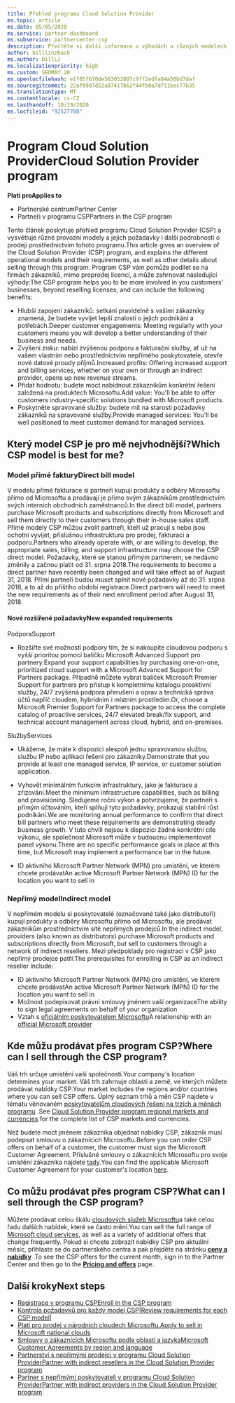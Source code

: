 ```yaml
---
title: Přehled programu Cloud Solution Provider
ms.topic: article
ms.date: 05/05/2020
ms.service: partner-dashboard
ms.subservice: partnercenter-csp
description: Přečtěte si další informace o výhodách a různých modelech v programu Cloud Solution Provider (CSP), které vám pomůžou dosáhnout vaší firmy s novými zákazníky a novými znalostmi.
author: billlinzbach
ms.author: billLi
ms.localizationpriority: high
ms.custom: SEOMAY.20
ms.openlocfilehash: e1f85f670de583052807c9ff2edfa84a50bd7daf
ms.sourcegitcommit: 22af0997d52a87417b62f44fb0a7d711bec77b35
ms.translationtype: MT
ms.contentlocale: cs-CZ
ms.lasthandoff: 10/19/2020
ms.locfileid: "92527788"
---
```

# <a name="cloud-solution-provider-program"></a><span data-ttu-id="29e67-103">Program Cloud Solution Provider</span><span class="sxs-lookup"><span data-stu-id="29e67-103">Cloud Solution Provider program</span></span> 

<span data-ttu-id="29e67-104">**Platí pro**</span><span class="sxs-lookup"><span data-stu-id="29e67-104">**Applies to**</span></span>

- <span data-ttu-id="29e67-105">Partnerské centrum</span><span class="sxs-lookup"><span data-stu-id="29e67-105">Partner Center</span></span>
- <span data-ttu-id="29e67-106">Partneři v programu CSP</span><span class="sxs-lookup"><span data-stu-id="29e67-106">Partners in the CSP program</span></span>

<span data-ttu-id="29e67-107">Tento článek poskytuje přehled programu Cloud Solution Provider (CSP) a vysvětluje různé provozní modely a jejich požadavky i další podrobnosti o prodeji prostřednictvím tohoto programu.</span><span class="sxs-lookup"><span data-stu-id="29e67-107">This article gives an overview of the Cloud Solution Provider (CSP) program, and explains the different operational models and their requirements, as well as other details about selling through this program.</span></span>  <span data-ttu-id="29e67-108">Program CSP vám pomůže podílet se na firmách zákazníků, mimo proprodej licencí, a může zahrnovat následující výhody:</span><span class="sxs-lookup"><span data-stu-id="29e67-108">The CSP program helps you to be more involved in you customers' businesses, beyond reselling licenses, and can include the following benefits:</span></span> 

- <span data-ttu-id="29e67-109">Hlubší zapojení zákazníků: setkání pravidelně s vašimi zákazníky znamená, že budete vyvíjet lepší znalosti o jejich podnikání a potřebách.</span><span class="sxs-lookup"><span data-stu-id="29e67-109">Deeper customer engagements: Meeting regularly with your customers means you will develop a better understanding of their business and needs.</span></span>
- <span data-ttu-id="29e67-110">Zvýšení zisku: nabízí zvýšenou podporu a fakturační služby, ať už na vašem vlastním nebo prostřednictvím nepřímého poskytovatele, otevře nové datové proudy příjmů.</span><span class="sxs-lookup"><span data-stu-id="29e67-110">Increased profits: Offering increased support and billing services, whether on your own or through an indirect provider, opens up new revenue streams.</span></span>  
- <span data-ttu-id="29e67-111">Přidat hodnotu: budete moct nabídnout zákazníkům konkrétní řešení založená na produktech Microsoftu.</span><span class="sxs-lookup"><span data-stu-id="29e67-111">Add value: You'll be able to offer customers industry-specific solutions bundled with Microsoft products.</span></span>
- <span data-ttu-id="29e67-112">Poskytněte spravované služby: budete mít na starosti požadavky zákazníků na spravované služby.</span><span class="sxs-lookup"><span data-stu-id="29e67-112">Provide managed services: You'll be well positioned to meet customer demand for managed services.</span></span> 

## <a name="which-csp-model-is-best-for-me"></a><span data-ttu-id="29e67-113">Který model CSP je pro mě nejvhodnější?</span><span class="sxs-lookup"><span data-stu-id="29e67-113">Which CSP model is best for me?</span></span>

### <a name="direct-bill-model"></a><span data-ttu-id="29e67-114">Model přímé faktury</span><span class="sxs-lookup"><span data-stu-id="29e67-114">Direct bill model</span></span>

 <span data-ttu-id="29e67-115">V modelu přímé fakturace si partneři kupují produkty a odběry Microsoftu přímo od Microsoftu a prodávají je přímo svým zákazníkům prostřednictvím svých interních obchodních zaměstnanců.</span><span class="sxs-lookup"><span data-stu-id="29e67-115">In the direct bill model, partners purchase Microsoft products and subscriptions directly from Microsoft and sell them directly to their customers through their in-house sales staff.</span></span> <span data-ttu-id="29e67-116">Přímé modely CSP můžou zvolit partneři, kteří už pracují s nebo jsou ochotni vyvíjet, příslušnou infrastrukturu pro prodej, fakturaci a podporu.</span><span class="sxs-lookup"><span data-stu-id="29e67-116">Partners who already operate with, or are willing to develop, the appropriate sales, billing, and support infrastructure may choose the CSP direct model.</span></span> <span data-ttu-id="29e67-117">Požadavky, které se stanou přímým partnerem, se nedávno změnily a začnou platit od 31. srpna 2018.</span><span class="sxs-lookup"><span data-stu-id="29e67-117">The requirements to become a direct partner have recently been changed and will take effect as of August 31, 2018.</span></span> <span data-ttu-id="29e67-118">Přímí partneři budou muset splnit nové požadavky až do 31. srpna 2018, a to až do příštího období registrace.</span><span class="sxs-lookup"><span data-stu-id="29e67-118">Direct partners will need to meet the new requirements as of their next enrollment period after August 31, 2018.</span></span>

#### <a name="new-expanded-requirements"></a><span data-ttu-id="29e67-119">Nové rozšířené požadavky</span><span class="sxs-lookup"><span data-stu-id="29e67-119">New expanded requirements</span></span>

<span data-ttu-id="29e67-120">Podpora</span><span class="sxs-lookup"><span data-stu-id="29e67-120">Support</span></span>

- <span data-ttu-id="29e67-121">Rozšiřte své možnosti podpory tím, že si nakoupíte cloudovou podporu s vyšší prioritou pomocí balíčku Microsoft Advanced Support pro partnery.</span><span class="sxs-lookup"><span data-stu-id="29e67-121">Expand your support capabilities by purchasing one-on-one, prioritized cloud support with a Microsoft Advanced Support for Partners package.</span></span> <span data-ttu-id="29e67-122">Případně můžete vybrat balíček Microsoft Premier Support for partners pro přístup k kompletnímu katalogu proaktivní služby, 24/7 zvýšená podpora přerušení a oprav a technická správa účtů napříč cloudem, hybridním i místním prostředím.</span><span class="sxs-lookup"><span data-stu-id="29e67-122">Or, choose a Microsoft Premier Support for Partners package to access the complete catalog of proactive services, 24/7 elevated break/fix support, and technical account management across cloud, hybrid, and on-premises.</span></span>

<span data-ttu-id="29e67-123">Služby</span><span class="sxs-lookup"><span data-stu-id="29e67-123">Services</span></span>

- <span data-ttu-id="29e67-124">Ukážeme, že máte k dispozici alespoň jednu spravovanou službu, službu IP nebo aplikaci řešení pro zákazníky.</span><span class="sxs-lookup"><span data-stu-id="29e67-124">Demonstrate that you provide at least one managed service, IP service, or customer solution application.</span></span> 

- <span data-ttu-id="29e67-125">Vyhovět minimálním funkcím infrastruktury, jako je fakturace a zřizování.</span><span class="sxs-lookup"><span data-stu-id="29e67-125">Meet the minimum infrastructure capabilities, such as billing and provisioning.</span></span> <span data-ttu-id="29e67-126">Sledujeme roční výkon a potvrzujeme, že partneři s přímým účtováním, kteří splňují tyto požadavky, prokazují stabilní růst podnikání.</span><span class="sxs-lookup"><span data-stu-id="29e67-126">We are monitoring annual performance to confirm that direct bill partners who meet these requirements are demonstrating steady business growth.</span></span> <span data-ttu-id="29e67-127">V tuto chvíli nejsou k dispozici žádné konkrétní cíle výkonu, ale společnost Microsoft může v budoucnu implementovat panel výkonu.</span><span class="sxs-lookup"><span data-stu-id="29e67-127">There are no specific performance goals in place at this time, but Microsoft may implement a performance bar in the future.</span></span>

- <span data-ttu-id="29e67-128">ID aktivního Microsoft Partner Network (MPN) pro umístění, ve kterém chcete prodávat</span><span class="sxs-lookup"><span data-stu-id="29e67-128">An active Microsoft Partner Network (MPN) ID for the location you want to sell in</span></span>

### <a name="indirect-model"></a><span data-ttu-id="29e67-129">Nepřímý model</span><span class="sxs-lookup"><span data-stu-id="29e67-129">Indirect model</span></span>

<span data-ttu-id="29e67-130">V nepřímém modelu si poskytovatelé (označované také jako distributoři) kupují produkty a odběry Microsoftu přímo od Microsoftu, ale prodávat zákazníkům prostřednictvím sítě nepřímých prodejců.</span><span class="sxs-lookup"><span data-stu-id="29e67-130">In the indirect model, providers (also known as distributors) purchase Microsoft products and subscriptions directly from Microsoft, but sell to customers through a network of indirect resellers.</span></span> <span data-ttu-id="29e67-131">Mezi předpoklady pro registraci v CSP jako nepřímý prodejce patří:</span><span class="sxs-lookup"><span data-stu-id="29e67-131">The prerequisites for enrolling in CSP as an indirect reseller include:</span></span>

- <span data-ttu-id="29e67-132">ID aktivního Microsoft Partner Network (MPN) pro umístění, ve kterém chcete prodávat</span><span class="sxs-lookup"><span data-stu-id="29e67-132">An active Microsoft Partner Network (MPN) ID for the location you want to sell in</span></span>
- <span data-ttu-id="29e67-133">Možnost podepisovat právní smlouvy jménem vaší organizace</span><span class="sxs-lookup"><span data-stu-id="29e67-133">The ability to sign legal agreements on behalf of your organization</span></span>
- <span data-ttu-id="29e67-134">Vztah s [oficiálním poskytovatelem Microsoftu](https://partnercenter.microsoft.com/partner/find-a-provider)</span><span class="sxs-lookup"><span data-stu-id="29e67-134">A relationship with an [official Microsoft provider](https://partnercenter.microsoft.com/partner/find-a-provider)</span></span>

## <a name="where-can-i-sell-through-the-csp-program"></a><span data-ttu-id="29e67-135">Kde můžu prodávat přes program CSP?</span><span class="sxs-lookup"><span data-stu-id="29e67-135">Where can I sell through the CSP program?</span></span>

<span data-ttu-id="29e67-136">Váš trh určuje umístění vaší společnosti.</span><span class="sxs-lookup"><span data-stu-id="29e67-136">Your company's location determines your market.</span></span> <span data-ttu-id="29e67-137">Váš trh zahrnuje oblasti a země, ve kterých můžete prodávat nabídky CSP.</span><span class="sxs-lookup"><span data-stu-id="29e67-137">Your market includes the regions and/or countries where you can sell CSP offers.</span></span> <span data-ttu-id="29e67-138">Úplný seznam trhů a měn CSP najdete v tématu věnovaném [poskytovatelům cloudových řešení na trzích a měnách programu](regional-authorization-overview.md) .</span><span class="sxs-lookup"><span data-stu-id="29e67-138">See [Cloud Solution Provider program regional markets and currencies](regional-authorization-overview.md) for the complete list of CSP markets and currencies.</span></span>

<span data-ttu-id="29e67-139">Než budete moct jménem zákazníka objednat nabídky CSP, zákazník musí podepsat smlouvu o zákaznících Microsoftu.</span><span class="sxs-lookup"><span data-stu-id="29e67-139">Before you can order CSP offers on behalf of a customer, the customer must sign the Microsoft Customer Agreement.</span></span> <span data-ttu-id="29e67-140">Příslušné smlouvy o zákaznících Microsoftu pro svoje umístění zákazníka najdete [tady](agreements.md).</span><span class="sxs-lookup"><span data-stu-id="29e67-140">You can find the applicable Microsoft Customer Agreement for your customer's location [here](agreements.md).</span></span>  

## <a name="what-can-i-sell-through-the-csp-program"></a><span data-ttu-id="29e67-141">Co můžu prodávat přes program CSP?</span><span class="sxs-lookup"><span data-stu-id="29e67-141">What can I sell through the CSP program?</span></span>

<span data-ttu-id="29e67-142">Můžete prodávat celou škálu [cloudových služeb Microsoftu](https://partner.microsoft.com/cloud-solution-provider/products-and-services)a také celou řadu dalších nabídek, které se často mění.</span><span class="sxs-lookup"><span data-stu-id="29e67-142">You can sell the full range of [Microsoft cloud services](https://partner.microsoft.com/cloud-solution-provider/products-and-services), as well as a variety of additional offers that change frequently.</span></span> <span data-ttu-id="29e67-143">Pokud si chcete zobrazit nabídky CSP pro aktuální měsíc, přihlaste se do partnerského centra a pak přejděte na stránku [**ceny a nabídky**](https://partnercenter.microsoft.com/pcv/sales) .</span><span class="sxs-lookup"><span data-stu-id="29e67-143">To see the CSP offers for the current month, sign in to the Partner Center and then go to the [**Pricing and offers**](https://partnercenter.microsoft.com/pcv/sales) page.</span></span>

## <a name="next-steps"></a><span data-ttu-id="29e67-144">Další kroky</span><span class="sxs-lookup"><span data-stu-id="29e67-144">Next steps</span></span>

- [<span data-ttu-id="29e67-145">Registrace v programu CSP</span><span class="sxs-lookup"><span data-stu-id="29e67-145">Enroll in the CSP program</span></span>](enrolling-in-the-csp-program.md)
- <span data-ttu-id="29e67-146">[Kontrola požadavků pro každý model CSP](https://partnercenter.microsoft.com/partner/cloud-solution-provider)|</span><span class="sxs-lookup"><span data-stu-id="29e67-146">[Review requirements for each CSP model](https://partnercenter.microsoft.com/partner/cloud-solution-provider)|</span></span>
- [<span data-ttu-id="29e67-147">Platí pro prodej v národních cloudech Microsoftu.</span><span class="sxs-lookup"><span data-stu-id="29e67-147">Apply to sell in Microsoft national clouds</span></span>](csp-national-clouds-overview.md)
- [<span data-ttu-id="29e67-148">Smlouvy o zákaznících Microsoftu podle oblasti a jazyka</span><span class="sxs-lookup"><span data-stu-id="29e67-148">Microsoft Customer Agreements by region and language</span></span>](agreements.md)
- [<span data-ttu-id="29e67-149">Partnerství s nepřímými prodejci v programu Cloud Solution Provider</span><span class="sxs-lookup"><span data-stu-id="29e67-149">Partner with indirect resellers in the Cloud Solution Provider program</span></span>](indirect-provider-tasks-in-partner-center.md)
- [<span data-ttu-id="29e67-150">Partner s nepřímými poskytovateli v programu Cloud Solution Provider</span><span class="sxs-lookup"><span data-stu-id="29e67-150">Partner with indirect providers in the Cloud Solution Provider program</span></span>](indirect-reseller-tasks-in-partner-center.md)
